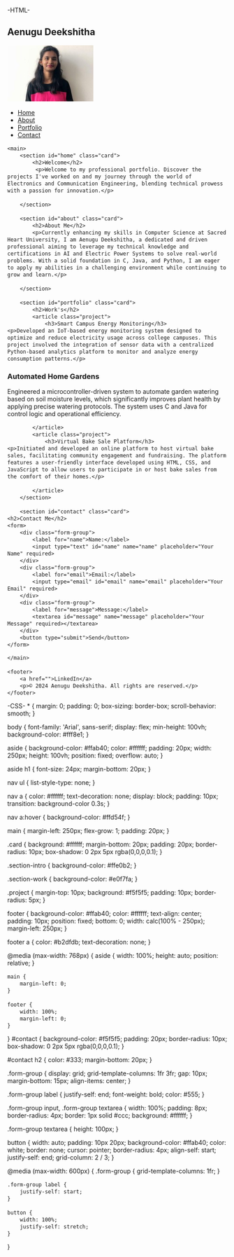 -HTML-
<!DOCTYPE html>
<html lang="en">
<head>
    <meta charset="UTF-8">
    <meta name="viewport" content="width=device-width, initial-scale=1.0">
    <title>Deekshitha's Portfolio</title>
    <link rel="stylesheet" href="style.css">
</head>
<body>
    <aside>
        <h1>Aenugu Deekshitha</h1>
        <img src="DK .jpg" alt="dk">
        <nav>
            <ul>
                <li><a href="#home">Home</a></li>
                <li><a href="#about">About</a></li>
                <li><a href="#portfolio">Portfolio</a></li>
                <li><a href="#contact">Contact</a></li>
            </ul>
        </nav>
    </aside>

    <main>
        <section id="home" class="card">
            <h2>Welcome</h2>
             <p>Welcome to my professional portfolio. Discover the projects I've worked on and my journey through the world of Electronics and Communication Engineering, blending technical prowess with a passion for innovation.</p>

        </section>

        <section id="about" class="card">
            <h2>About Me</h2>
            <p>Currently enhancing my skills in Computer Science at Sacred Heart University, I am Aenugu Deekshitha, a dedicated and driven professional aiming to leverage my technical knowledge and certifications in AI and Electric Power Systems to solve real-world problems. With a solid foundation in C, Java, and Python, I am eager to apply my abilities in a challenging environment while continuing to grow and learn.</p>

        </section>

        <section id="portfolio" class="card">
            <h2>Work's</h2>
            <article class="project">
                <h3>Smart Campus Energy Monitoring</h3>
    <p>Developed an IoT-based energy monitoring system designed to optimize and reduce electricity usage across college campuses. This project involved the integration of sensor data with a centralized Python-based analytics platform to monitor and analyze energy consumption patterns.</p>
  </article>
            <article class="project">
                <h3>Automated Home Gardens</h3>
    <p>Engineered a microcontroller-driven system to automate garden watering based on soil moisture levels, which significantly improves plant health by applying precise watering protocols. The system uses C and Java for control logic and operational efficiency.</p>

            </article>
            <article class="project">
                <h3>Virtual Bake Sale Platform</h3>
    <p>Initiated and developed an online platform to host virtual bake sales, facilitating community engagement and fundraising. The platform features a user-friendly interface developed using HTML, CSS, and JavaScript to allow users to participate in or host bake sales from the comfort of their homes.</p>

            </article>
        </section>

        <section id="contact" class="card">
    <h2>Contact Me</h2>
    <form>
        <div class="form-group">
            <label for="name">Name:</label>
            <input type="text" id="name" name="name" placeholder="Your Name" required>
        </div>
        <div class="form-group">
            <label for="email">Email:</label>
            <input type="email" id="email" name="email" placeholder="Your Email" required>
        </div>
        <div class="form-group">
            <label for="message">Message:</label>
            <textarea id="message" name="message" placeholder="Your Message" required></textarea>
        </div>
        <button type="submit">Send</button>
    </form>
</section>

    </main>

    <footer>
        <a href="">LinkedIn</a>
        <p>© 2024 Aenugu Deekshitha. All rights are reserved.</p>
    </footer>
</body>
</html>
-CSS-
* {
    margin: 0;
    padding: 0;
    box-sizing: border-box;
    scroll-behavior: smooth;
}

body {
    font-family: 'Arial', sans-serif;
    display: flex;
    min-height: 100vh;
    background-color: #fff8e1; 
}

aside {
    background-color: #ffab40; 
    color: #ffffff;
    padding: 20px;
    width: 250px;
    height: 100vh;
    position: fixed;
    overflow: auto;
}

aside h1 {
    font-size: 24px;
    margin-bottom: 20px;
}

nav ul {
    list-style-type: none;
}

nav a {
    color: #ffffff;
    text-decoration: none;
    display: block;
    padding: 10px;
    transition: background-color 0.3s;
}

nav a:hover {
    background-color: #ffd54f; 
}

main {
    margin-left: 250px;
    flex-grow: 1;
    padding: 20px;
}

.card {
    background: #ffffff; 
    margin-bottom: 20px;
    padding: 20px;
    border-radius: 10px;
    box-shadow: 0 2px 5px rgba(0,0,0,0.1);
}

.section-intro {
    background-color: #ffe0b2; 
}

.section-work {
    background-color: #e0f7fa; 
}

.project {
    margin-top: 10px;
    background: #f5f5f5; 
    padding: 10px;
    border-radius: 5px;
}

footer {
    background-color: #ffab40; 
    color: #ffffff;
    text-align: center;
    padding: 10px;
    position: fixed;
    bottom: 0;
    width: calc(100% - 250px);
    margin-left: 250px;
}

footer a {
    color: #b2dfdb; 
    text-decoration: none;
}

@media (max-width: 768px) {
    aside {
        width: 100%;
        height: auto;
        position: relative;
    }

    main {
        margin-left: 0;
    }

    footer {
        width: 100%;
        margin-left: 0;
    }
}
#contact {
    background-color: #f5f5f5; 
    padding: 20px;
    border-radius: 10px;
    box-shadow: 0 2px 5px rgba(0,0,0,0.1);
}

#contact h2 {
    color: #333;
    margin-bottom: 20px;
}

.form-group {
    display: grid;
    grid-template-columns: 1fr 3fr; 
    gap: 10px;
    margin-bottom: 15px;
    align-items: center;
}

.form-group label {
    justify-self: end;
    font-weight: bold;
    color: #555;
}

.form-group input,
.form-group textarea {
    width: 100%;
    padding: 8px;
    border-radius: 4px;
    border: 1px solid #ccc;
    background: #ffffff;
}

.form-group textarea {
    height: 100px; 
}

button {
    width: auto;
    padding: 10px 20px;
    background-color: #ffab40;
    color: white;
    border: none;
    cursor: pointer;
    border-radius: 4px;
    align-self: start;
    justify-self: end;
    grid-column: 2 / 3;
}

@media (max-width: 600px) {
    .form-group {
        grid-template-columns: 1fr; 
    }

    .form-group label {
        justify-self: start; 
    }

    button {
        width: 100%;
        justify-self: stretch; 
    }
}
